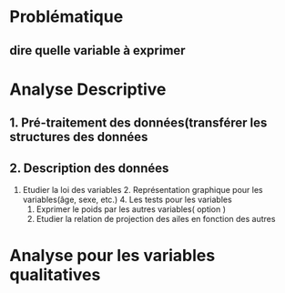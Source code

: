 # Problématique

## dire quelle variable à exprimer


# Analyse Descriptive
   ## 1. Pré-traitement des données(transférer les structures des données
   ## 2. Description des données
   1. Etudier la loi des variables
	2. Représentation graphique pour les variables(âge, sexe, etc.)
			4. Les tests pour les variables
		1. Exprimer le poids par les autres variables( option )
		2. Etudier la relation de projection des ailes en fonction des      autres
#  Analyse pour les variables qualitatives




